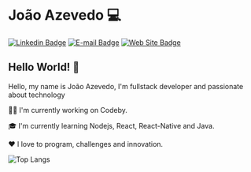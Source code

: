 # João Azevedo :computer:

[![Linkedin Badge](https://img.shields.io/badge/-joaoazevedojs-blue?style=flat-square&logo=Linkedin&logoColor=white&link=https://www.linkedin.com/in/joaoazevedojs)](https://www.linkedin.com/in/joaoazevedojs)
[![E-mail Badge](https://img.shields.io/badge/-contato@joaoazevedojs.com.br-c14438?style=flat-square&logo=Gmail&logoColor=white&link=mailto:contato@joaoazevedojs.com.br)](mailto:contato@joaoazevedojs.com.br)
[![Web Site Badge](https://img.shields.io/badge/-joaoazevedojs.com.br-4285F4?style=flat-square&logo=Google%20Chrome&logoColor=white&link=https://www.joaoazevedojs.com.br)](https://www.joaoazevedojs.com.br)

## Hello World! :wave:

Hello, my name is João Azevedo, I'm fullstack developer and passionate about technology

:man_technologist: I'm currently working on Codeby.

:mortar_board: I'm currently learning Nodejs, React, React-Native and Java.

:heart: I love to program, challenges and innovation.

![Top Langs](https://github-readme-stats.vercel.app/api/top-langs/?username=joaoazevedojs&layout=compact&theme=radical)
